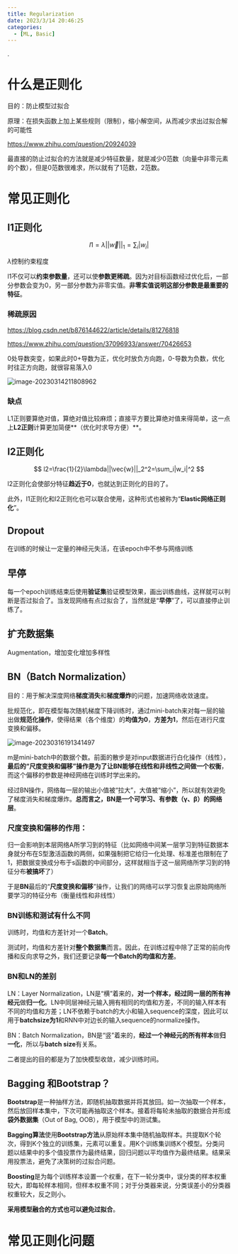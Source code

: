 ```yaml
---
title: Regularization
date: 2023/3/14 20:46:25
categories:
  - [ML, Basic]
---
```


.

<!-- more -->

# 什么是正则化

目的：防止模型过拟合

原理：在损失函数上加上某些规则（限制），缩小解空间，从而减少求出过拟合解的可能性

https://www.zhihu.com/question/20924039

最直接的防止过拟合的方法就是减少特征数量，就是减少0范数（向量中非零元素的个数），但是0范数很难求，所以就有了1范数，2范数。

# 常见正则化

## l1正则化

$$
l1=\lambda||\vec{w}||_1=\sum_i|w_i|
$$

$\lambda$控制约束程度

l1不仅可以**约束参数量**，还可以使**参数更稀疏**。因为对目标函数经过优化后，一部分参数会变为0，另一部分参数为非零实值。**非零实值说明这部分参数是最重要的特征**。

### 稀疏原因

https://blog.csdn.net/b876144622/article/details/81276818

https://www.zhihu.com/question/37096933/answer/70426653

0处导数突变，如果此时0+导数为正，优化时放负方向跑，0-导数为负数，优化时往正方向跑，就很容易落入0

![image-20230314211808962](https://ayimd-pic.oss-cn-guangzhou.aliyuncs.com/image-20230314211808962.png)

### 缺点

L1正则要算绝对值，算绝对值比较麻烦；直接平方要比算绝对值来得简单，这一点上**L2正则**计算更加简便**（优化时求导方便）**。

## l2正则化

$$
l2=\frac{1}{2}\lambda||\vec{w}||_2^2=\sum_i|w_i|^2
$$

l2正则化会使部分特征**趋近于0**，也就达到正则化的目的了。

此外，l1正则化和l2正则化也可以联合使用，这种形式也被称为“**Elastic网络正则化**”。

## Dropout

在训练的时候让一定量的神经元失活，在该epoch中不参与网络训练

## 早停

每一个epoch训练结束后使用**验证集**验证模型效果，画出训练曲线，这样就可以判断是否过拟合了。当发现网络有点过拟合了，当然就是“**早停**”了，可以直接停止训练了。

## 扩充数据集

Augmentation，增加变化增加多样性

## BN（Batch Normalization）

目的：用于解决深度网络**梯度消失**和**梯度爆炸**的问题，加速网络收敛速度。

批规范化，即在模型每次随机梯度下降训练时，通过mini-batch来对每一层的输出做**规范化操作**，使得结果（各个维度）的**均值为0**，**方差为1**，然后在进行尺度变换和偏移。

![image-20230316191341497](https://ayimd-pic.oss-cn-guangzhou.aliyuncs.com/image-20230316191341497.png)

m是mini-batch中的数据个数。前面的散步是对input数据进行白化操作（线性），**最后的“尺度变换和偏移”操作是为了让BN能够在线性和非线性之间做一个权衡**，而这个偏移的参数是神经网络在训练时学出来的。

经过BN操作，网络每一层的输出小值被“拉大”，大值被“缩小”，所以就有效避免了梯度消失和梯度爆炸。**总而言之，BN是一个可学习、有参数（γ、β）的网络层**。

### 尺度变换和偏移的作用：

归一会影响到本层网络A所学习到的特征（比如网络中间某一层学习到特征数据本身就分布在S型激活函数的两侧，如果强制把它给归一化处理、标准差也限制在了1，把数据变换成分布于s函数的中间部分，这样就相当于这一层网络所学习到的特征分布**被搞坏**了）

于是**BN**最后的“**尺度变换和偏移**”操作，让我们的网络可以学习恢复出原始网络所要学习的特征分布（衡量线性和非线性）

### BN训练和测试有什么不同

训练时，均值和方差针对一个**Batch**。

测试时，均值和方差针对**整个数据集**而言。因此，在训练过程中除了正常的前向传播和反向求导之外，我们还要记录**每一个Batch的均值和方差**。

### BN和LN的差别

LN：Layer Normalization，LN是“横”着来的，**对一个样本，经过同一层的所有神经元**做**归一化**。LN中同层神经元输入拥有相同的均值和方差，不同的输入样本有不同的均值和方差；LN不依赖于batch的大小和输入sequence的深度，因此可以用于**batchsize为1**和RNN中对边长的输入sequence的normalize操作。

BN：Batch Normalization，BN是“竖”着来的，**经过一个神经元的所有样本**做**归一化**，所以与**batch size**有关系。

二者提出的目的都是为了加快模型收敛，减少训练时间。

## Bagging 和Bootstrap？

**Bootstrap**是一种抽样方法，即随机抽取数据并将其放回。如一次抽取一个样本，然后放回样本集中，下次可能再抽取这个样本。接着将每轮未抽取的数据合并形成**袋外数据集**（Out of Bag, OOB），用于模型中的测试集。

**Bagging算法**使用**Bootstrap方法**从原始样本集中随机抽取样本。共提取K个轮次，得到K个独立的训练集，元素可以重复。用K个训练集训练K个模型。分类问题以结果中的多个值投票作为最终结果，回归问题以平均值作为最终结果。结果采用投票法，避免了决策树的过拟合问题。

**Boosting**是为每个训练样本设置一个权重，在下一轮分类中，误分类的样本权重较大，即每轮样本相同，但样本权重不同；对于分类器来说，分类误差小的分类器权重较大，反之则小。

**采用模型融合的方式也可以避免过拟合**。

# 常见正则化问题


